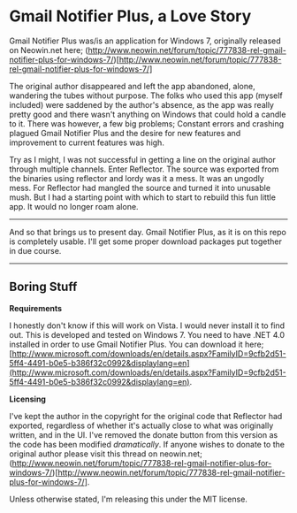 Gmail Notifier Plus, a Love Story
===================

Gmail Notifier Plus was/is an application for Windows 7, originally released on Neowin.net here; (http://www.neowin.net/forum/topic/777838-rel-gmail-notifier-plus-for-windows-7/)[http://www.neowin.net/forum/topic/777838-rel-gmail-notifier-plus-for-windows-7/]

The original author disappeared and left the app abandoned, alone, wandering the tubes without purpose. The folks who used this app (myself included) were saddened by the author's absence, as the app was really pretty good and there wasn't anything on Windows that could hold a candle to it. There was however, a few big problems; Constant errors and crashing plagued Gmail Notifier Plus and the desire for new features and improvement to current features was high.

Try as I might, I was not successful in getting a line on the original author through multiple channels. Enter Reflector. The source was exported from the binaries using reflector and lordy was it a mess. It was an ungodly mess. For Reflector had mangled the source and turned it into unusable mush. But I had a starting point with which to start to rebuild this fun little app. It would no longer roam alone.

- - -

And so that brings us to present day. Gmail Notifier Plus, as it is on this repo is completely usable. I'll get some proper download packages put together in due course.

- - -

Boring Stuff
------------

**Requirements**

I honestly don't know if this will work on Vista. I would never install it to find out. This is developed and tested on Windows 7.
You need to have .NET 4.0 installed in order to use Gmail Notifier Plus. You can download it here; [http://www.microsoft.com/downloads/en/details.aspx?FamilyID=9cfb2d51-5ff4-4491-b0e5-b386f32c0992&displaylang=en](http://www.microsoft.com/downloads/en/details.aspx?FamilyID=9cfb2d51-5ff4-4491-b0e5-b386f32c0992&displaylang=en).

**Licensing**

I've kept the author in the copyright for the original code that Reflector had exported, regardless of whether it's actually close to what was originally written, and in the UI. I've removed the donate button from this version as the code has been modified *dramatically*. If anyone wishes to donate to the original author please visit this thread on neowin.net; (http://www.neowin.net/forum/topic/777838-rel-gmail-notifier-plus-for-windows-7/)[http://www.neowin.net/forum/topic/777838-rel-gmail-notifier-plus-for-windows-7/].

Unless otherwise stated, I'm releasing this under the MIT license. 